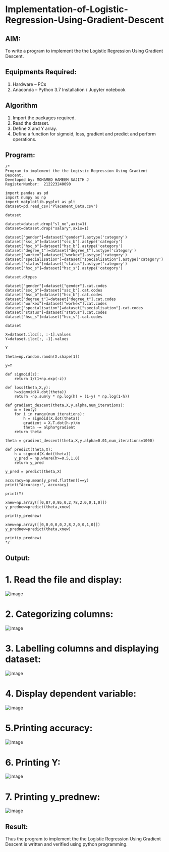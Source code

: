 # Implementation-of-Logistic-Regression-Using-Gradient-Descent

## AIM:
To write a program to implement the the Logistic Regression Using Gradient Descent.

## Equipments Required:
1. Hardware – PCs
2. Anaconda – Python 3.7 Installation / Jupyter notebook

## Algorithm
1. Import the packages required.
2. Read the dataset.
3. Define X and Y array.
4. Define a function for sigmoid, loss, gradient and predict and perform operations.

## Program:
```
/*
Program to implement the the Logistic Regression Using Gradient Descent.
Developed by: MOHAMED HAMEEM SAJITH J
RegisterNumber:  212223240090

import pandas as pd
import numpy as np
import matplotlib.pyplot as plt
dataset=pd.read_csv("Placement_Data.csv")

dataset

dataset=dataset.drop("sl_no",axis=1)
dataset=dataset.drop("salary",axis=1)

dataset["gender"]=dataset["gender"].astype('category')
dataset["ssc_b"]=dataset["ssc_b"].astype('category')
dataset["hsc_b"]=dataset["hsc_b"].astype('category')
dataset["degree_t"]=dataset["degree_t"].astype('category')
dataset["workex"]=dataset["workex"].astype('category')
dataset["specialisation"]=dataset["specialisation"].astype('category')
dataset["status"]=dataset["status"].astype('category')
dataset["hsc_s"]=dataset["hsc_s"].astype('category')

dataset.dtypes

dataset["gender"]=dataset["gender"].cat.codes
dataset["ssc_b"]=dataset["ssc_b"].cat.codes
dataset["hsc_b"]=dataset["hsc_b"].cat.codes
dataset["degree_t"]=dataset["degree_t"].cat.codes
dataset["workex"]=dataset["workex"].cat.codes
dataset["specialisation"]=dataset["specialisation"].cat.codes
dataset["status"]=dataset["status"].cat.codes
dataset["hsc_s"]=dataset["hsc_s"].cat.codes

dataset

X=dataset.iloc[:, :-1].values
Y=dataset.iloc[:, -1].values

Y

theta=np.random.randn(X.shape[1])

y=Y

def sigmoid(z):
    return 1/(1+np.exp(-z))

def loss(theta,X,y):
    h=sigmoid(X.dot(theta))
    return -np.sum(y * np.log(h) + (1-y) * np.log(1-h))

def gradient_descent(theta,X,y,alpha,num_iterations):
    m = len(y)
    for i in range(num_iterations):
        h = sigmoid(X.dot(theta))
        gradient = X.T.dot(h-y)/m
        theta -= alpha*gradient
    return theta
    
theta = gradient_descent(theta,X,y,alpha=0.01,num_iterations=1000)

def predict(theta,X):
    h = sigmoid(X.dot(theta))
    y_pred = np.where(h>=0.5,1,0)
    return y_pred
    
y_pred = predict(theta,X)

accuracy=np.mean(y_pred.flatten()==y)
print("Accuracy:", accuracy)

print(Y)

xnew=np.array([[0,87,0,95,0,2,78,2,0,0,1,0]])
y_prednew=predict(theta,xnew)

print(y_prednew)

xnew=np.array([[0,0,0,0,0,2,8,2,0,0,1,0]])
y_prednew=predict(theta,xnew)

print(y_prednew)
*/
```

## Output:

# 1. Read the file and display:
![image](https://github.com/Sajith7862/-Implementation-of-Logistic-Regression-Using-Gradient-Descent/assets/145972360/382d3ef6-d990-40a1-81fb-252828dc25e8)

# 2. Categorizing columns:
![image](https://github.com/Sajith7862/-Implementation-of-Logistic-Regression-Using-Gradient-Descent/assets/145972360/0d6926f9-9e3c-41be-8ea0-e22c5295f625)

# 3. Labelling columns and displaying dataset:
![image](https://github.com/Sajith7862/-Implementation-of-Logistic-Regression-Using-Gradient-Descent/assets/145972360/53010a9d-ed31-4964-9836-b4df5a095a13)

# 4. Display dependent variable:
![image](https://github.com/Sajith7862/-Implementation-of-Logistic-Regression-Using-Gradient-Descent/assets/145972360/1ccba75e-c999-4bdb-8fd9-e43b9407b561)

# 5.Printing accuracy:
![image](https://github.com/Sajith7862/-Implementation-of-Logistic-Regression-Using-Gradient-Descent/assets/145972360/c02a9e6b-1039-4d9d-8c94-be09fe4157d9)

# 6. Printing Y:
![image](https://github.com/Sajith7862/-Implementation-of-Logistic-Regression-Using-Gradient-Descent/assets/145972360/3fea14d7-503a-4580-b245-5810e454cb13)

# 7. Printing y_prednew:
![image](https://github.com/Sajith7862/-Implementation-of-Logistic-Regression-Using-Gradient-Descent/assets/145972360/18992f66-1f3f-455e-8e58-ffbfa2a60aaa)


## Result:
Thus the program to implement the the Logistic Regression Using Gradient Descent is written and verified using python programming.

